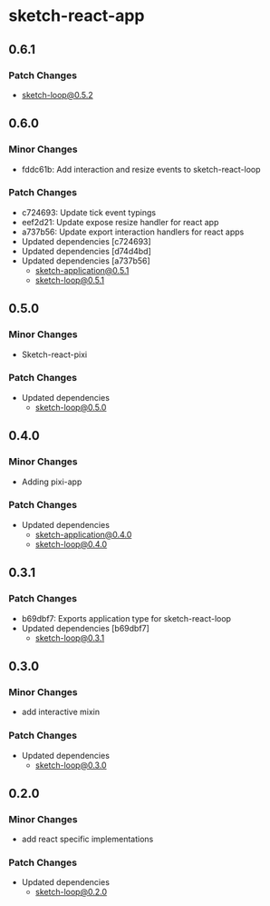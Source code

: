 # sketch-react-app

## 0.6.1

### Patch Changes

- sketch-loop@0.5.2

## 0.6.0

### Minor Changes

- fddc61b: Add interaction and resize events to sketch-react-loop

### Patch Changes

- c724693: Update tick event typings
- eef2d21: Update expose resize handler for react app
- a737b56: Update export interaction handlers for react apps
- Updated dependencies [c724693]
- Updated dependencies [d74d4bd]
- Updated dependencies [a737b56]
  - sketch-application@0.5.1
  - sketch-loop@0.5.1

## 0.5.0

### Minor Changes

- Sketch-react-pixi

### Patch Changes

- Updated dependencies
  - sketch-loop@0.5.0

## 0.4.0

### Minor Changes

- Adding pixi-app

### Patch Changes

- Updated dependencies
  - sketch-application@0.4.0
  - sketch-loop@0.4.0

## 0.3.1

### Patch Changes

- b69dbf7: Exports application type for sketch-react-loop
- Updated dependencies [b69dbf7]
  - sketch-loop@0.3.1

## 0.3.0

### Minor Changes

- add interactive mixin

### Patch Changes

- Updated dependencies
  - sketch-loop@0.3.0

## 0.2.0

### Minor Changes

- add react specific implementations

### Patch Changes

- Updated dependencies
  - sketch-loop@0.2.0

